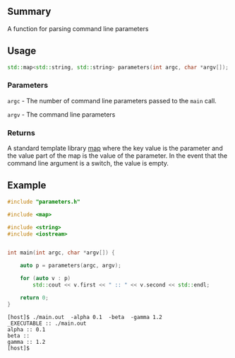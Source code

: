 ## Summary
A function for parsing command line parameters

## Usage
```c++
std::map<std::string, std::string> parameters(int argc, char *argv[]);
```

### Parameters
`argc` - The number of command line parameters passed to the `main` call.

`argv` - The command line parameters

### Returns
A standard template library [map](http://www.cplusplus.com/reference/map/map/) where the key value is the parameter and the value part of the map is the value of the parameter. In the event that the command line argument is a switch, the value is empty.

## Example

```C++
#include "parameters.h"

#include <map>

#include <string>
#include <iostream>


int main(int argc, char *argv[]) {

    auto p = parameters(argc, argv);

    for (auto v : p)
        std::cout << v.first << " :: " << v.second << std::endl;

    return 0;
}
```

```
[host]$ ./main.out  -alpha 0.1  -beta  -gamma 1.2
_EXECUTABLE :: ./main.out
alpha :: 0.1
beta ::
gamma :: 1.2
[host]$
```
